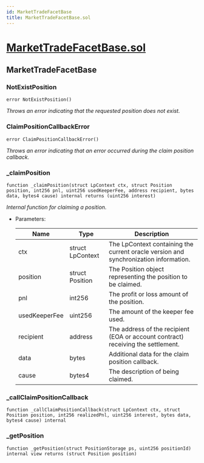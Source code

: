 ```yaml
---
id: MarketTradeFacetBase
title: MarketTradeFacetBase.sol
---
```

# [MarketTradeFacetBase.sol](https://github.com/chromatic-protocol/contracts/tree/main/contracts/core/facets/market/MarketTradeFacetBase.sol)

## MarketTradeFacetBase

### NotExistPosition

```solidity
error NotExistPosition()
```

_Throws an error indicating that the requested position does not exist._

### ClaimPositionCallbackError

```solidity
error ClaimPositionCallbackError()
```

_Throws an error indicating that an error occurred during the claim position callback._

### _claimPosition

```solidity
function _claimPosition(struct LpContext ctx, struct Position position, int256 pnl, uint256 usedKeeperFee, address recipient, bytes data, bytes4 cause) internal returns (uint256 interest)
```

_Internal function for claiming a position._

- Parameters:

  | Name | Type | Description |
  | ---- | ---- | ----------- |
  | ctx | struct LpContext | The LpContext containing the current oracle version and synchronization information. |
  | position | struct Position | The Position object representing the position to be claimed. |
  | pnl | int256 | The profit or loss amount of the position. |
  | usedKeeperFee | uint256 | The amount of the keeper fee used. |
  | recipient | address | The address of the recipient (EOA or account contract) receiving the settlement. |
  | data | bytes | Additional data for the claim position callback. |
  | cause | bytes4 | The description of being claimed. |

### _callClaimPositionCallback

```solidity
function _callClaimPositionCallback(struct LpContext ctx, struct Position position, int256 realizedPnl, uint256 interest, bytes data, bytes4 cause) internal
```

### _getPosition

```solidity
function _getPosition(struct PositionStorage ps, uint256 positionId) internal view returns (struct Position position)
```

